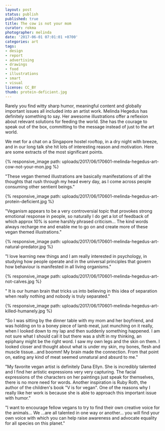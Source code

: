 ```yaml
---
layout: post
status: publish
published: true
title: The cow is not your mom
curator: rokma
photographer: melinda
date: '2017-06-01 07:01:01 +0700'
categories: art
tags:
- design
- report
- advertising
- drawings
- food
- illustrations
- smart
- visual
license: CC_BY
thumb: protein-deficient.jpg
---
```


Rarely you find witty sharp humor, meaningful content and globally important issues all included into an artist work. Melinda Hegedus has definitely something to say. Her awesome illustrations offer a reflexion about relevant solutions for feeding the world. She has the courage to speak out of the box, committing to the message instead of just to the art world.

We met for a chat on a Singapore hostel rooftop, in a dry night with breeze, and in our long talk she hit lots of interesting reason and motivation. Here are some extracts of the most significant points.

{% responsive_image path: uploads/2017/06/170601-melinda-hegedus-art-cow-not-your-mon.jpg %}

"These vegan themed illustrations are basically manifestations of all the thoughts that rush through my head every day, as I come across people consuming other sentient beings."

{% responsive_image path: uploads/2017/06/170601-melinda-hegedus-art-protein-deficient.jpg %}

"Veganism appears to be a very controversial topic that provokes strong emotional response in people, so naturally I do get a lot of feedback of which approx 10% is some harshly phrased criticism... The kind words always recharge me and enable me to go on and create more of these vegan themed illustrations."

{% responsive_image path: uploads/2017/06/170601-melinda-hegedus-art-natural-predator.jpg %}

"I love learning new things and I am really interested in psychology, in studying how people operate and in the universal principles that govern how behaviour is manifested in all living organisms."

{% responsive_image path: uploads/2017/06/170601-melinda-hegedus-art-not-calves.jpg %}

" It is our human brain that tricks us into believing in this idea of separation when really nothing and nobody is truly separated."

{% responsive_image path: uploads/2017/06/170601-melinda-hegedus-art-killed-humanely.jpg %}

"So I was sitting by the dinner table with my mom and her boyfriend, and was holding on to a boney piece of lamb meat, just munching on it really, when I looked down to my lap and then suddenly something happened. I am not sure what I should call it but there was a shift in my thinking, an epiphany might be the right word. I saw my own legs and the skin on them. I looked closer and thought about what is under my skin, my bones, flesh and muscle tissue...and boomm! My brain made the connection. From that point on, eating any kind of meat seemed unnatural and absurd to me."

"My favorite vegan artist is definitely Dana Ellyn. She is incredibly talented and I find her artistic expressions very very capturing. The facial expressions of the characters on her paintings just speak for themselves, there is no more need for words. Another inspiration is Ruby Roth, the author of the children's book "V is for vegan". One of the reasons why I really like her work is because she is able to approach this important issue with humor."

"I want to encourage fellow vegans to try to find their own creative voice for the animals... We ...are all talented in one way or another... you will find your own voice with which you can help raise awareness and advocate equality for all species on this planet."
